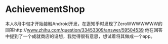 # AchievementShop
本人8月中旬才开始接触Android开发，在逛知乎时发现了ZeroWWWWWWW的回答http://www.zhihu.com/question/33453309/answer/59504539 
他在回答中提到了一个成就商店的设想，我觉得很有意思，想试着将其做成一个app。
